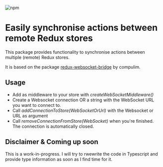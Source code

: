 ![npm](https://img.shields.io/npm/v/redux-remote-stores)

# Easily synchronise actions between remote Redux stores

This package provides functionality to synchronise actions between multiple (remote) Redux stores.

It is based on the package [redux-websocket-bridge](https://github.com/compulim/redux-websocket-bridge) by compulim.

## Usage

* Add as middleware to your store with *createWebSocketMiddleware()*
* Create a Websocket connection OR a string with the WebSocket URL you want to connect to.
* Call *addConnectionToStore(WebSocketOrUrl)* with the Websocket or URL as argument
* Call *removeConnectionFromStore(WebSocket)* when you're finished. The connection is automatically closed.

## Disclaimer & Coming up soon

This is a work-in-progress. I will try to rwewrite the code in Typescript and provide type information as soon as I find time for it.
